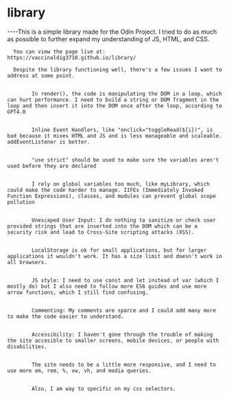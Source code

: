 # library

----This is a simple library made for the Odin Project. I tried to do as much as possible to further expand my understanding of JS, HTML, and CSS. 

      You can view the page live at: https://vaccinaldig3710.github.io/library/

      Despite the library functioning well, there's a few issues I want to address at some point. 


            In render(), the code is manipulating the DOM in a loop, which can hurt performance. I need to build a string or DOM fragment in the loop and then insert it into the DOM once after the loop, according to GPT4.0


            Inline Event Handlers, like "onclick="toggleRead(${i})", is bad because it mixes HTML and JS and is less manageable and scaleable. addEventListener is better. 


            "use strict" should be used to make sure the variables aren't used before they are declared


            I rely on global variables too much, like myLibrary, which could make the code harder to manage. IIFEs (Immediately Invoked Function Expressions), classes, and modules can prevent global scope pollution


            Unescaped User Input: I do nothing to sanitize or check user provided strings that are inserted into the DOM which can be a security risk and lead to Cross-Site scripting attacks (XSS).


            LocalStorage is ok for small applications, but for larger applications it wouldn't work. It has a size limit and doesn't work in all browsers. 


            JS style: I need to use const and let instead of var (which I mostly do) but I also need to follow more ES6 guides and use more arrow functions, which I still find confusing.


            Commenting: My comments are sparce and I could add many more to make the code easier to understand. 


            Accessibility: I haven't gone through the trouble of making the site accesible to smaller screens, mobile devices, or people with disabilities. 


            The site needs to be a little more responsive, and I need to use more em, rem, %, vw, vh, and media queries. 


            Also, I am way to specific on my css selectors. 
            
